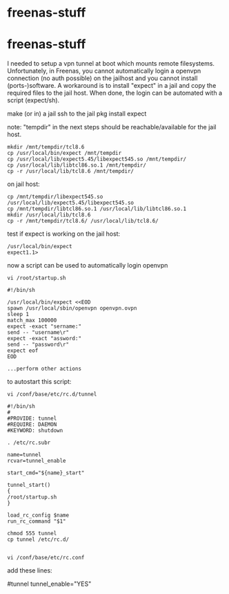 # freenas-stuff

# freenas-stuff
I needed to setup a vpn tunnel at boot which mounts remote filesystems. Unfortunately, in Freenas, you cannot 
automatically login a openvpn connection (no auth possible) on the jailhost and you cannot install 
(ports-)software. A workaround is to install "expect" in a jail and copy the required files to the jail host. 
When done, the login can be automated with a script (expect/sh).

make (or in) a jail
ssh to the jail
pkg install expect

note: "tempdir" in the next steps should be reachable/available for the jail host.

    mkdir /mnt/tempdir/tcl8.6
    cp /usr/local/bin/expect /mnt/tempdir
    cp /usr/local/lib/expect5.45/libexpect545.so /mnt/tempdir/ 
    cp /usr/local/lib/libtcl86.so.1 /mnt/tempdir/ 
    cp -r /usr/local/lib/tcl8.6 /mnt/tempdir/ 

on jail host:

    cp /mnt/tempdir/libexpect545.so /usr/local/lib/expect5.45/libexpect545.so
    cp /mnt/tempdir/libtcl86.so.1 /usr/local/lib/libtcl86.so.1
    mkdir /usr/local/lib/tcl8.6
    cp -r /mnt/tempdir/tcl8.6/ /usr/local/lib/tcl8.6/

test if expect is working on the jail host:

    /usr/local/bin/expect
    expect1.1>

now a script can be used to automatically login openvpn

    vi /root/startup.sh

    #!/bin/sh

    /usr/local/bin/expect <<EOD
    spawn /usr/local/sbin/openvpn openvpn.ovpn
    sleep 1
    match_max 100000
    expect -exact "sername:"
    send -- "username\r"
    expect -exact "assword:"
    send -- "password\r"
    expect eof
    EOD

    ...perform other actions

to autostart this script:

    vi /conf/base/etc/rc.d/tunnel

    #!/bin/sh
    #
    #PROVIDE: tunnel
    #REQUIRE: DAEMON
    #KEYWORD: shutdown

    . /etc/rc.subr

    name=tunnel
    rcvar=tunnel_enable

    start_cmd="${name}_start"

    tunnel_start()
    {
    /root/startup.sh
    }

    load_rc_config $name
    run_rc_command "$1"

    chmod 555 tunnel
    cp tunnel /etc/rc.d/


    vi /conf/base/etc/rc.conf

add these lines:

   #tunnel
   tunnel_enable="YES"




